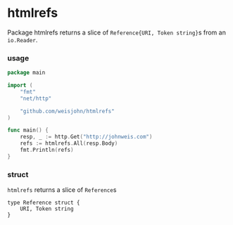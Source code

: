 # htmlrefs

Package htmlrefs returns a slice of `Reference{URI, Token string}`s from an `io.Reader`.

### usage

```go
package main

import (
    "fmt"
    "net/http"

    "github.com/weisjohn/htmlrefs"
)

func main() {
    resp, _ := http.Get("http://johnweis.com")
    refs := htmlrefs.All(resp.Body)
    fmt.Println(refs)
}
```


### struct

`htmlrefs` returns a slice of `Reference`s

```
type Reference struct {
    URI, Token string
}
```